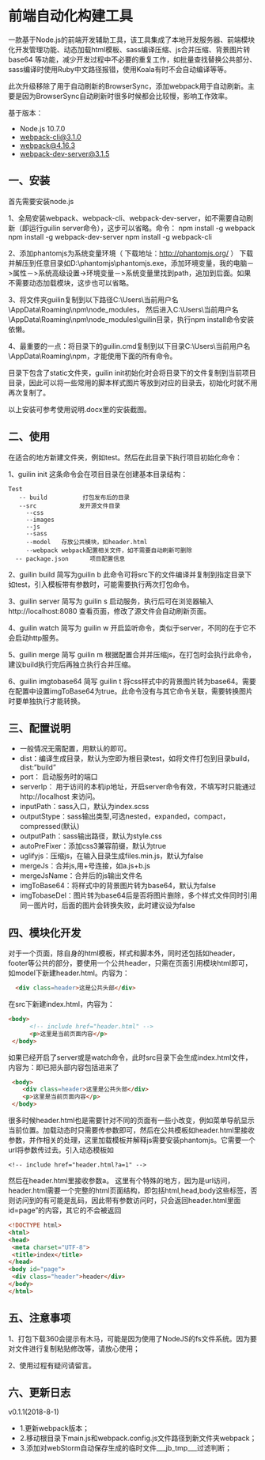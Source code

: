 ﻿# 前端自动化构建工具

一款基于Node.js的前端开发辅助工具，该工具集成了本地开发服务器、前端模块化开发管理功能、动态加载html模板、sass编译压缩、js合并压缩、背景图片转base64 等功能，减少开发过程中不必要的重复工作，如批量查找替换公共部分、sass编译时使用Ruby中文路径报错，使用Koala有时不会自动编译等等。

此次升级移除了用于自动刷新的BrowserSync，添加webpack用于自动刷新。主要是因为BrowserSync自动刷新时很多时候都会比较慢，影响工作效率。

基于版本：
 - Node.js 10.7.0
 - webpack-cli@3.1.0
 - webpack@4.16.3
 - webpack-dev-server@3.1.5



## 一、安装

首先需要安装node.js

1、全局安装webpack、webpack-cli、webpack-dev-server，如不需要自动刷新（即运行guilin server命令），这步可以省略。命令：
   npm install -g webpack
   npm install -g webpack-dev-server
   npm install -g webpack-cli

2、添加phantomjs为系统变量环境（ 下载地址：http://phantomjs.org/ ）
   下载并解压到任意目录如D:\phantomjs\phantomjs.exe，添加环境变量，我的电脑－>属性－>系统高级设置->环境变量－>系统变量里找到path，追加到后面。如果不需要动态加载模块，这步也可以省略。

   3、将文件夹guilin复制到以下路径C:\Users\当前用户名\AppData\Roaming\npm\node_modules，
   然后进入C:\Users\当前用户名\AppData\Roaming\npm\node_modules\guilin目录，执行npm install命令安装依懒。

   4、最重要的一点：将目录下的guilin.cmd复制到以下目录C:\Users\当前用户名\AppData\Roaming\npm，才能使用下面的所有命令。

   目录下包含了static文件夹，guilin init初始化时会将目录下的文件复制到当前项目目录，因此可以将一些常用的脚本样式图片等放到对应的目录去，初始化时就不用再次复制了。

   以上安装可参考使用说明.docx里的安装截图。

## 二、使用

   在适合的地方新建文件夹，例如test。然后在此目录下执行项目初始化命令：

   1、guilin init
   这条命令会在项目目录在创建基本目录结构：
     
    Test
       -- build          打包发布后的目录
       --src            发开源文件目录
         --css
         --images
         --js
         --sass
         --model   存放公共模块，如header.html
         --webpack webpack配置相关文件，如不需要自动刷新可删除
      -- package.json      项目配置信息

  2、guilin build
   简写为guilin b
   此命令可将src下的文件编译并复制到指定目录下如test，引入模板带有参数时，可能需要执行两次打包命令。

   3、guilin server
   简写为 guilin s
   启动服务，执行后可在浏览器输入 http://localhost:8080 查看页面，修改了源文件会自动刷新页面。

   4、guilin watch
   简写为 guilin w
   开启监听命令，类似于server，不同的在于它不会启动http服务。

   5、guilin merge
   简写 guilin m
   根据配置合并并压缩js，在打包时会执行此命令，建议build执行完后再独立执行合并压缩。

   6、guilin imgtobase64
   简写 guilin t
   将css样式中的背景图片转为base64。需要在配置中设置imgToBase64为true。此命令没有与其它命令关联，需要转换图片时要单独执行才能转换。


## 三、配置说明

- 一般情况无需配置，用默认的即可。
- dist：编译生成目录，默认为空即为根目录test，如将文件打包到目录build，dist:”build”
- port： 启动服务时的端口
- serverIp： 用于访问的本机ip地址，开启server命令有效，不填写时只能通过 http://localhost 来访问。
- inputPath：sass入口，默认为index.scss
- outputStype：sass输出类型,可选nested，expanded，compact，compressed(默认)
- outputPath：sass输出路径，默认为style.css
- autoPreFixer：添加css3兼容前缀，默认为true
- uglifyjs：压缩js，在输入目录生成files.min.js，默认为false
- mergeJs：合并js,用+号连接，如a.js+b.js
- mergeJsName：合并后的js输出文件名
- imgToBase64：将样式中的背景图片转为base64，默认为false
- imgTobaseDel：图片转为base64后是否将图片删除，多个样式文件同时引用同一图片时，后面的图片会转换失败，此时建议设为false

## 四、模块化开发

   对于一个页面，除自身的html模板，样式和脚本外，同时还包括如header，footer等公共的部分，要使用一个公共header，只需在页面引用模块html即可，
  如model下新建header.html。内容为：
```html
  <div class=header>这是公共头部</div>
```
在src下新建index.html，内容为： 
```html
<body>
      <!-- include href="header.html" -->
      <p>这里是当前页面内容</p>
 </body>
```

   如果已经开启了server或是watch命令，此时src目录下会生成index.html文件，内容为：即已把头部内容包括进来了
   ```html
    <body>
       <div class=header>这里是公共头部</div>
       <p>这里是当前页面内容</p>
    </body>
```
   很多时候header.html也是需要针对不同的页面有一些小改变，例如菜单导航显示当前位置。加载动态时只需要传参数即可，然后在公共模板如header.html里接收参数，并作相关的处理，这里加载模板并解释js需要安装phantomjs。它需要一个url将参数传过去。引入动态模板如
   
    <!-- include href="header.html?a=1" -->
   
   然后在header.html里接收参数a。
   这里有个特殊的地方，因为是url访问，header.html需要一个完整的html页面结构，即包括html,head,body这些标签，否则访问到的有可能是乱码，因此带有参数访问时，只会返回header.html里面id=page”的内容，其它的不会被返回
   ```html
<!DOCTYPE html>
<html>
<head>
    <meta charset="UTF-8">
    <title>index</title>
</head>
<body id="page">
    <div class="header">header</div>
</body>
</html>
```

## 五、注意事项

   1、打包下载360会提示有木马，可能是因为使用了NodeJS的fs文件系统。因为要对文件进行复制粘贴修改等，请放心使用；

   2、使用过程有疑问请留言。

## 六、更新日志
 v0.1.1(2018-8-1)

 - 1.更新webpack版本；
 - 2.移动根目录下main.js和webpack.config.js文件路径到新文件夹webpack；
 - 3.添加对webStorm自动保存生成的临时文件___jb_tmp___过滤判断；